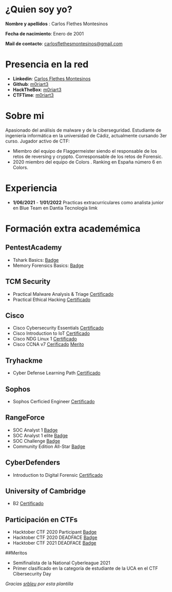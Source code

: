 # ¿Quien soy yo?
**Nombre y apellidos** : Carlos Flethes Montesinos

**Fecha de nacimiento**: Enero de 2001

**Mail de contacto**: carlosflethesmontesinos@gmail.com


# Presencia en la red

- **Linkedin**: [Carlos Flethes Montesinos](https://www.linkedin.com/in/💻-carlos-flethes-montesinos-668004213/)
- **Github**: [m0riart3](https://github.com/m0riart3)
- **HackTheBox**: [m0riart3](https://www.hackthebox.com/home/users/profile/423217)
- **CTFTime**: [m0riart3](https://ctftime.org/user/94091)

# Sobre mi
Apasionado del análisis de malware y de la ciberseguridad.
Estudiante de ingeniería informática en la universidad de Cádiz, actualmente cursando  3er  curso. 
Jugador activo de CTF:
+ Miembro del equipo de Flaggermeister siendo el responsable de los retos de reversing y cryppto. Corresponsable de los retos de Forensic. 
+ 2020 miembro del equipo de Colors . Ranking en España número 6 en Colors.

# Experiencia
+ **1/06/2021** - **1/01/2022** Practicas extracurriculares como analista junior en Blue Team  en Dantia Tecnología limk 

# Formación extra academémica

## PentestAcademy
+ Tshark Basics: [Badge](https://v2.credential.net/21c2a680-663c-4d24-97b9-fe6ca229ca25#gs.j2eb8i)
+ Memory Forensics Basics: [Badge](https://v2.credential.net/21c2a680-663c-4d24-97b9-fe6ca229ca25#gs.j2eeto)

## TCM Security
+ Practical Malware Analysis & Triage [Certificado](https://github.com/m0riart3/Curriculum/blob/main/Certificados/TCM/certificate-of-completion-for-practical-malware-analysis-triage%20(1).pdf)
+ Practical Ethical Hacking [Certificado](https://github.com/m0riart3/Curriculum/blob/main/Certificados/TCM/certificate-of-completion-for-practical-ethical-hacking-the-complete-course.pdf)

## Cisco
+ Cisco Cybersecurity Essentials [Certificado](https://github.com/m0riart3/Curriculum/blob/main/Certificados/Cisco/CarlosFlethes-Cybersecurity%20Es-certificate.pdf)
+ Cisco Introduction to IoT  [Certificado](https://github.com/m0riart3/Curriculum/blob/main/Certificados/Cisco/CarlosFlethes-Introduction%20to%20-certificate.pdf)
+ Cisco NDG Linux 1 [Certificado](https://github.com/m0riart3/Curriculum/blob/main/Certificados/Cisco/CarlosFlethes-NDG%20Linux%20Essent-certificate.pdf) 
+ Cisco CCNA v7 [Cerificado](https://github.com/m0riart3/Curriculum/blob/main/Certificados/Cisco/CarlosFlethes%20Montesin-RC_20_21-certificate%20(1).pdf) [Merito](https://github.com/m0riart3/Curriculum/blob/main/Certificados/Cisco/CarlosFlethes%20Montesin-RC_20_21-letter.pdf)

## Tryhackme
+ Cyber Defense Learning Path [Certificado](https://github.com/m0riart3/Curriculum/blob/main/Certificados/THM/THM-0EVIXNGZOW.png)

## Sophos
+ Sophos Cerficied Engineer [Certificado](https://github.com/m0riart3/Curriculum/blob/main/Certificados/Sophos/5D93A68ED2764EBE9F7B2164E2FF879C46605.pdf)

## RangeForce
+ SOC Analyst 1 [Badge](https://www.credly.com/earner/earned/badge/499abaaf-0897-4032-8e84-b0e6cb024384)
+ SOC Analyst 1 elite [Badge](https://www.credly.com/earner/earned/badge/e4ba7d96-8748-49f2-97c5-21c0254ff902)
+ SOC Challenge [Badge](https://www.credly.com/earner/earned/badge/0f40706c-6427-4075-92ef-72dac8f063aa)
+ Community Edition All-Star [Badge](https://www.credly.com/earner/earned/badge/974a56a9-702b-4866-aadf-ae89af9705c5)

## CyberDefenders
+ Introduction to Digital Forensic [Certificado](https://github.com/m0riart3/Curriculum/blob/main/Certificados/Cyberdefenders/Carlos%20Flethes%20Montesinos%20-%202021-05-30.pdf)

## University of Cambridge
+ B2 [Certificado](https://github.com/m0riart3/Curriculum/blob/main/Certificados/Cambridge/B2.pdf)

## Participación en CTFs
+ Hacktober CTF 2020 Participant [Badge](https://badgr.com/backpack/badges/5f8c960490618501b0602110)
+ Hacktober CTF 2020 DEADFACE [Badge](https://badgr.com/backpack/badges/5f90ac68beea1f2556db3c1c)
+ Hacktober CTF 2021 DEADFACE [Badge](https://badgr.com/backpack/badges/616c85da5281534faeb7100a)

##Meritos
+ Semifinalista de la National Cyberleague 2021
+ Primer clasificado en la categoría de estudiante de la UCA en el CTF Cibersecurity Day




*Gracias [srbleu](https://github.com/srbleu/Curriculum) por esta plantilla*
